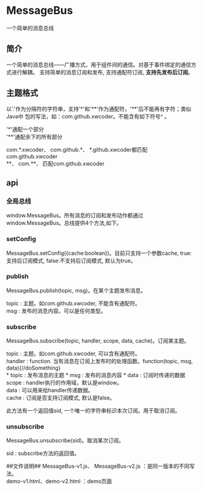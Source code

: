 MessageBus
==========

一个简单的消息总线

## 简介 ##

一个简单的消息总线——广播方式，用于组件间的通信。对基于事件绑定的通信方式进行解耦。
支持简单的消息订阅和发布, 支持通配符订阅, **支持先发布后订阅**。

## 主题格式 ##

以'.'作为分隔符的字符串，支持'\*'和'\*\*'作为通配符，'\*\*'后不能再有字符；类似Java中
包的写法，如：com.github.xwcoder。不能含有如下符号^ 。 

'\*'通配一个部分  
'\*\*'通配余下的所有部分

com.\*.xwcoder、  com.github.\*、  \*.github.xwcoder都匹配com.github.xwcoder  
\*\*、  com.\*\*、 匹配com.github.xwcoder

## api ##

### 全局总线 ###
window.MessageBus。所有消息的订阅和发布动作都通过window.MessageBus。总线提供4个方法,如下。

### setConfig ###
MessageBus.setConfig({cache:boolean})。目前只支持一个参数cache, true:支持后订阅模式, false:不支持后订阅模式, 默认为true。

### publish ###
MessageBus.publish(topic, msg)。在某个主题发布消息。

topic : 主题。如com.github.xwcoder, 不能含有通配符。  
msg : 发布的消息内容。可以是任何类型。

### subscribe ###
MessageBus.subscribe(topic, handler, scope, data, cache)。订阅某主题。

topic : 主题。如com.github.xwcoder, 可以含有通配符。  
handler : function. 当有消息在订阅上发布时的处理函数。function(topic, msg, data){//doSomething}  
            * topic : 发布消息的主题
            * msg : 发布的消息内容
            * data : 订阅时传递的数据
scope : handler执行的作用域，默认是window。  
data : 可以用来给handler传递数据。   
cache : 订阅是否支持订阅模式, 默认是false。

此方法有一个返回值sid, 一个唯一的字符串标识本次订阅。用于取消订阅。

### unsubscribe ###
MessageBus.unsubscribe(sid)。取消某次订阅。

sid : subscribe方法的返回值。

##文件说明##
MessageBus-v1.js、 MessageBus-v2.js ：是同一版本的不同写法。  
demo-v1.html、demo-v2.html ：demo页面
